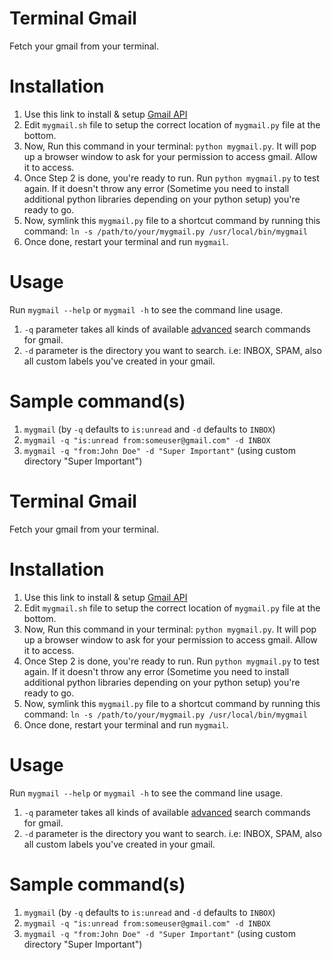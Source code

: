 # Terminal Gmail
Fetch your gmail from your terminal.

# Installation
1. Use this link to install & setup <a target="_blank"  href='https://developers.google.com/gmail/api/quickstart/python#step_2_install_the_google_client_library'>Gmail API</a>
2. Edit `mygmail.sh` file to setup the correct location of `mygmail.py` file at the bottom.
3. Now, Run this command in your terminal: `python mygmail.py`. It will pop up a browser window to ask for your permission to access gmail. Allow it to access.
4. Once Step 2 is done, you're ready to run. Run `python mygmail.py` to test again. If it doesn't throw any error (Sometime you need to install additional python libraries depending on your python setup) you're ready to go.
5. Now, symlink this `mygmail.py` file to a shortcut command by running this command: `ln -s /path/to/your/mygmail.py /usr/local/bin/mygmail`
6. Once done, restart your terminal and run `mygmail`.

# Usage
Run `mygmail --help` or `mygmail -h` to see the command line usage.

1. `-q` parameter takes all kinds of available <a target="_blank" href="https://support.google.com/mail/answer/7190?hl=en">advanced</a> search commands for gmail.
2. `-d` parameter is the directory you want to search. i.e: INBOX, SPAM, also all custom labels you've created in your gmail.

# Sample command(s)
1. `mygmail` (by `-q` defaults to `is:unread` and `-d` defaults to `INBOX`)
2. `mygmail -q "is:unread from:someuser@gmail.com" -d INBOX`
3. `mygmail -q "from:John Doe" -d "Super Important"` (using custom directory "Super Important")
# Terminal Gmail
Fetch your gmail from your terminal.

# Installation
1. Use this link to install & setup <a target="_blank"  href='https://developers.google.com/gmail/api/quickstart/python#step_2_install_the_google_client_library'>Gmail API</a>
2. Edit `mygmail.sh` file to setup the correct location of `mygmail.py` file at the bottom.
3. Now, Run this command in your terminal: `python mygmail.py`. It will pop up a browser window to ask for your permission to access gmail. Allow it to access.
4. Once Step 2 is done, you're ready to run. Run `python mygmail.py` to test again. If it doesn't throw any error (Sometime you need to install additional python libraries depending on your python setup) you're ready to go.
5. Now, symlink this `mygmail.py` file to a shortcut command by running this command: `ln -s /path/to/your/mygmail.py /usr/local/bin/mygmail`
6. Once done, restart your terminal and run `mygmail`.

# Usage
Run `mygmail --help` or `mygmail -h` to see the command line usage.

1. `-q` parameter takes all kinds of available <a target="_blank" href="https://support.google.com/mail/answer/7190?hl=en">advanced</a> search commands for gmail.
2. `-d` parameter is the directory you want to search. i.e: INBOX, SPAM, also all custom labels you've created in your gmail.

# Sample command(s)
1. `mygmail` (by `-q` defaults to `is:unread` and `-d` defaults to `INBOX`)
2. `mygmail -q "is:unread from:someuser@gmail.com" -d INBOX`
3. `mygmail -q "from:John Doe" -d "Super Important"` (using custom directory "Super Important")

